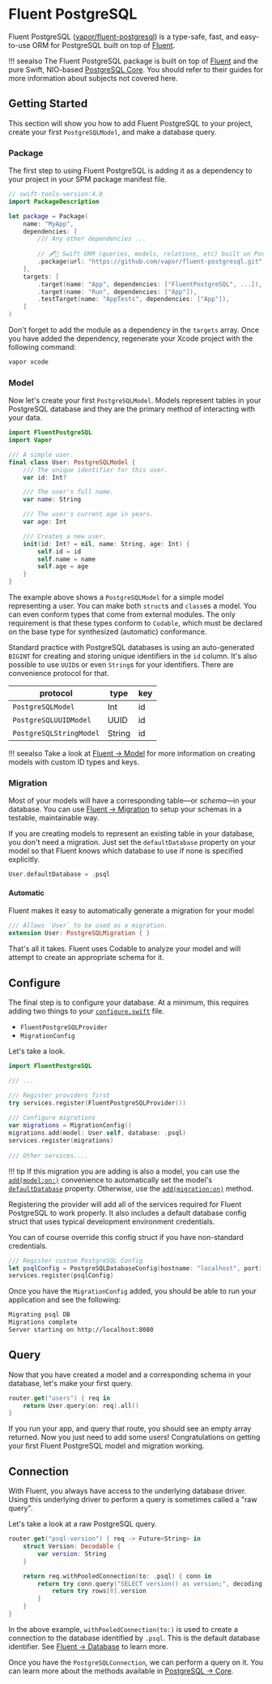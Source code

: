 # Fluent PostgreSQL

Fluent PostgreSQL ([vapor/fluent-postgresql](https://github.com/vapor/fluent-postgresql)) is a type-safe, fast, and easy-to-use ORM for PostgreSQL built on top of [Fluent](../fluent/getting-started.md).

!!! seealso
    The Fluent PostgreSQL package is built on top of [Fluent](../fluent/getting-started.md) and the pure Swift, NIO-based [PostgreSQL Core](../postgresql/getting-started.md). You should refer to their guides for more information about subjects not covered here.

## Getting Started

This section will show you how to add Fluent PostgreSQL to your project, create your first `PostgreSQLModel`, and make a database query.

### Package

The first step to using Fluent PostgreSQL is adding it as a dependency to your project in your SPM package manifest file.

```swift
// swift-tools-version:4.0
import PackageDescription

let package = Package(
    name: "MyApp",
    dependencies: [
        /// Any other dependencies ...
        
        // 🖋🐘 Swift ORM (queries, models, relations, etc) built on PostgreSQL.
        .package(url: "https://github.com/vapor/fluent-postgresql.git", from: "1.0.0"),
    ],
    targets: [
        .target(name: "App", dependencies: ["FluentPostgreSQL", ...]),
        .target(name: "Run", dependencies: ["App"]),
        .testTarget(name: "AppTests", dependencies: ["App"]),
    ]
)
```

Don't forget to add the module as a dependency in the `targets` array. Once you have added the dependency, regenerate your Xcode project with the following command:

```sh
vapor xcode
```

### Model

Now let's create your first `PostgreSQLModel`. Models represent tables in your PostgreSQL database and they are the primary method of interacting with your data. 

```swift
import FluentPostgreSQL
import Vapor

/// A simple user.
final class User: PostgreSQLModel {
    /// The unique identifier for this user.
    var id: Int?

    /// The user's full name.
    var name: String

    /// The user's current age in years.
    var age: Int

    /// Creates a new user.
    init(id: Int? = nil, name: String, age: Int) {
        self.id = id
        self.name = name
        self.age = age
    }
}
```

The example above shows a `PostgreSQLModel` for a simple model representing a user. You can make both `struct`s and `class`es a model. You can even conform types that come from external modules. The only requirement is that these types conform to `Codable`, which must be declared on the base type for synthesized (automatic) conformance.

Standard practice with PostgreSQL databases is using an auto-generated `BIGINT` for creating and storing unique identifiers in the `id` column. It's also possible to use `UUID`s or even `String`s for your identifiers. There are convenience protocol for that. 

|protocol               |type  |key|
|-----------------------|------|---|
|`PostgreSQLModel`      |Int   |id |
|`PostgreSQLUUIDModel`  |UUID  |id |
|`PostgreSQLStringModel`|String|id |

!!! seealso
    Take a look at [Fluent &rarr; Model](../fluent/models.md) for more information on creating models with custom ID types and keys.
    
### Migration

Most of your models will have a corresponding table&mdash;or _schema_&mdash;in your database. You can use [Fluent &rarr; Migration](../fluent/migrations.md) to setup your schemas in a testable, maintainable way. 

If you are creating models to represent an existing table in your database, you don't need a migration. Just set the `defaultDatabase` property on your model so that Fluent knows which database to use if none is specified explicitly.

```swift
User.defaultDatabase = .psql
```

#### Automatic

Fluent makes it easy to automatically generate a migration for your model
    
```swift
/// Allows `User` to be used as a migration.
extension User: PostgreSQLMigration { }
```

That's all it takes. Fluent uses Codable to analyze your model and will attempt to create an appropriate schema for it.

## Configure

The final step is to configure your database. At a minimum, this requires adding two things to your [`configure.swift`](../getting-started/structure.md#configureswift) file.

- `FluentPostgreSQLProvider`
- `MigrationConfig`

Let's take a look.

```swift
import FluentPostgreSQL

/// ...

/// Register providers first
try services.register(FluentPostgreSQLProvider())
    
/// Configure migrations
var migrations = MigrationConfig()
migrations.add(model: User.self, database: .psql)
services.register(migrations)
    
/// Other services....
```

!!! tip
    If this migration you are adding is also a model, you can use the [`add(model:on:)`](#fixme) convenience to automatically set the model's [`defaultDatabase`](#fixme) property. Otherwise, use the [`add(migration:on)`](#fixme) method.

Registering the provider will add all of the services required for Fluent PostgreSQL to work properly. It also includes a default database config struct that uses typical development environment credentials. 

You can of course override this config struct if you have non-standard credentials.

```swift
/// Register custom PostgreSQL Config
let psqlConfig = PostgreSQLDatabaseConfig(hostname: "localhost", port: 5432, username: "vapor")
services.register(psqlConfig)
```

Once you have the `MigrationConfig` added, you should be able to run your application and see the following:

```sh
Migrating psql DB
Migrations complete
Server starting on http://localhost:8080
```

## Query

Now that you have created a model and a corresponding schema in your database, let's make your first query.

```swift
router.get("users") { req in
    return User.query(on: req).all()
}
```

If you run your app, and query that route, you should see an empty array returned. Now you just need to add some users! Congratulations on getting your first Fluent PostgreSQL model and migration working.

## Connection

With Fluent, you always have access to the underlying database driver. Using this underlying driver to perform a query is sometimes called a "raw query".

Let's take a look at a raw PostgreSQL query.

```swift
router.get("psql-version") { req -> Future<String> in
    struct Version: Decodable {
        var version: String
    }

    return req.withPooledConnection(to: .psql) { conn in
        return try conn.query("SELECT version() as version;", decoding: Version.self).map { rows in
            return try rows[0].version
        }
    }
}
```

In the above example, `withPooledConnection(to:)` is used to create a connection to the database identified by `.psql`. This is the default database identifier. See [Fluent &rarr; Database](../fluent/database.md#identifier) to learn more.

Once you have the `PostgreSQLConnection`, we can perform a query on it. You can learn more about the methods available in [PostgreSQL &rarr; Core](core.md).
